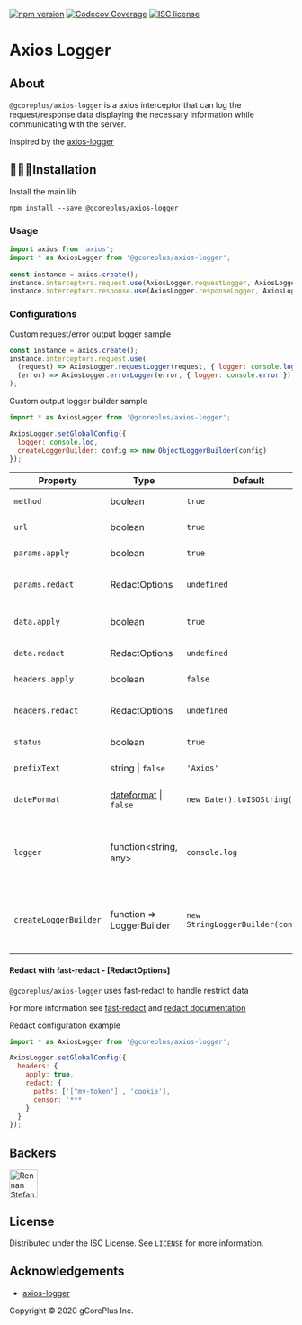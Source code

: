 [![npm version](http://img.shields.io/npm/v/@gcoreplus/axios-logger.svg?style=flat)](https://npmjs.org/package/@gCorePlus/axios-logger "View this project on npm")
[![Codecov Coverage](https://codecov.io/gh/gCorePlus/axios-logger/branch/master/graph/badge.svg)](https://codecov.io/gh/gCorePlus/axios-logger)
[![ISC license](http://img.shields.io/badge/license-ISC-brightgreen.svg)](http://opensource.org/licenses/ISC)

# Axios Logger

## About

`@gcoreplus/axios-logger` is a axios interceptor that can log the request/response data displaying the necessary information while communicating with the server.

Inspired by the [axios-logger](https://www.npmjs.com/package/axios-logger)  

## 👨🏻‍💻Installation

Install the main lib
    
```shell script
npm install --save @gcoreplus/axios-logger
```

### Usage

```js
import axios from 'axios';
import * as AxiosLogger from '@gcoreplus/axios-logger';
 
const instance = axios.create();
instance.interceptors.request.use(AxiosLogger.requestLogger, AxiosLogger.errorLogger);
instance.interceptors.response.use(AxiosLogger.responseLogger, AxiosLogger.errorLogger);
```

### Configurations

Custom request/error output logger sample
```js
const instance = axios.create();
instance.interceptors.request.use(
  (request) => AxiosLogger.requestLogger(request, { logger: console.log }),
  (error) => AxiosLogger.errorLogger(error, { logger: console.error })
);
```

Custom output logger builder sample
```js
import * as AxiosLogger from '@gcoreplus/axios-logger';

AxiosLogger.setGlobalConfig({
  logger: console.log,
  createLoggerBuilder: config => new ObjectLoggerBuilder(config)
});
```

| Property              | Type                                                                | Default                           | Description                                                                                                                                    |
| --------------------- | ------------------------------------------------------------------- | --------------------------------- | ---------------------------------------------------------------------------------------------------------------------------------------------- |
| `method`              | boolean                                                             | `true`                            | Whether to include HTTP method or not.                                                                                                         |
| `url`                 | boolean                                                             | `true`                            | Whether to include the URL or not.                                                                                                             |
| `params.apply`        | boolean                                                             | `true`                            | Whether to include HTTP params or not.                                                                                                         |
| `params.redact`       | RedactOptions                                                       | `undefined`                       | Whether to filter restrict data from params object before print.                                                                               |
| `data.apply`          | boolean                                                             | `true`                            | Whether to include request/response data or not.                                                                                               |
| `data.redact`         | RedactOptions                                                       | `undefined`                       | Whether to filter restrict data from data object before print.                                                                                 |
| `headers.apply`       | boolean                                                             | `false`                           | Whether to include HTTP headers or not.                                                                                                        |
| `headers.redact`      | RedactOptions                                                       | `undefined`                       | Whether to filter restrict data from headers object before print.                                                                              |
| `status`              | boolean                                                             | `true`                            | Whether to include response statuses or not.                                                                                                   |
| `prefixText`          | string \| `false`                                                   | `'Axios'`                         | `false` => no prefix, otherwise, customize the prefix wanted.                                                                                  |
| `dateFormat`          | [dateformat](https://github.com/felixge/node-dateformat) \| `false` | `new Date().toISOString()`        | `false` => no timestamp, otherwise, customize its format                                                                                       |
| `logger`              | function<string, any>                                               | `console.log`                     | Allows users to customize the logger function to be used. e.g. Winston's `logger.info` could be leveraged, like this: `logger.info.bind(this)` |
| `createLoggerBuilder` | function<config> => LoggerBuilder                                   | `new StringLoggerBuilder(config)` | Allows to customize the logger output. Possible values, `new StringLoggerBuilder(config)` and `new ObjectLoggerBuilder(config)`                |

#### Redact with fast-redact - [RedactOptions]

`@gcoreplus/axios-logger` uses fast-redact to handle restrict data

For more information see [fast-redact](https://www.npmjs.com/package/fast-redact) and [redact documentation](https://getpino.io/#/docs/redaction)

Redact configuration example
```js
import * as AxiosLogger from '@gcoreplus/axios-logger';

AxiosLogger.setGlobalConfig({
  headers: {
    apply: true,
    redact: {
      paths: ['["my-token"]', 'cookie'],
      censor: '***'
    }
  }
});
```

## Backers

<a href="https://github.com/rennanboni">
<img src="https://avatars0.githubusercontent.com/u/9962013?v=4" class="avatar" alt="Rennan Stefan Boni" width="50" />
</a>

## License

Distributed under the ISC License. See `LICENSE` for more information.

## Acknowledgements

- [axios-logger](https://www.npmjs.com/package/axios-logger)

Copyright &copy; 2020 gCorePlus Inc.
